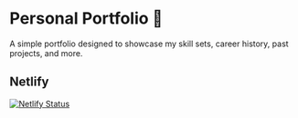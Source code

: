 # Personal Portfolio  🚀

A simple portfolio designed to showcase my skill sets, career history, past projects, and more.

## Netlify
[![Netlify Status](https://api.netlify.com/api/v1/badges/5b40cb52-b327-4b55-98e5-76f112b3f8fd/deploy-status)](https://app.netlify.com/sites/elsa-tsia-portfolio/deploys)
